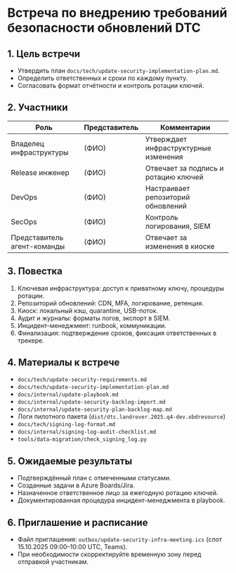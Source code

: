 # Встреча по внедрению требований безопасности обновлений DTC

## 1. Цель встречи

- Утвердить план `docs/tech/update-security-implementation-plan.md`.
- Определить ответственных и сроки по каждому пункту.
- Согласовать формат отчётности и контроль ротации ключей.

## 2. Участники

| Роль | Представитель | Комментарии |
|------|---------------|-------------|
| Владелец инфраструктуры | (ФИО) | Утверждает инфраструктурные изменения |
| Release инженер | (ФИО) | Отвечает за подпись и ротацию ключей |
| DevOps | (ФИО) | Настраивает репозиторий обновлений |
| SecOps | (ФИО) | Контроль логирования, SIEM |
| Представитель агент-команды | (ФИО) | Отвечает за изменения в киоске |

## 3. Повестка

1. Ключевая инфраструктура: доступ к приватному ключу, процедуры ротации.
2. Репозиторий обновлений: CDN, MFA, логирование, ретенция.
3. Киоск: локальный кэш, quarantine, USB-поток.
4. Аудит и журналы: форматы логов, экспорт в SIEM.
5. Инцидент-менеджмент: runbook, коммуникации.
6. Финализация: подтверждение сроков, фиксация ответственных в трекере.

## 4. Материалы к встрече

- `docs/tech/update-security-requirements.md`
- `docs/tech/update-security-implementation-plan.md`
- `docs/internal/update-playbook.md`
- `docs/internal/update-security-backlog-import.md`
- `docs/internal/update-security-plan-backlog-map.md`
- Логи пилотного пакета (`dist/dtc.landrover.2025.q4-dev.obdresource`)
- `docs/tech/signing-log-format.md`
- `docs/internal/signing-log-audit-checklist.md`
- `tools/data-migration/check_signing_log.py`

## 5. Ожидаемые результаты

- Подтверждённый план с отмеченными статусами.
- Созданные задачи в Azure Boards/Jira.
- Назначенное ответственное лицо за ежегодную ротацию ключей.
- Документированная процедура инцидент-менеджмента в playbook.

## 6. Приглашение и расписание

- Файл приглашения: `outbox/update-security-infra-meeting.ics` (слот 15.10.2025 09:00–10:00 UTC, Teams).
- При необходимости скорректируйте временную зону перед отправкой участникам.
